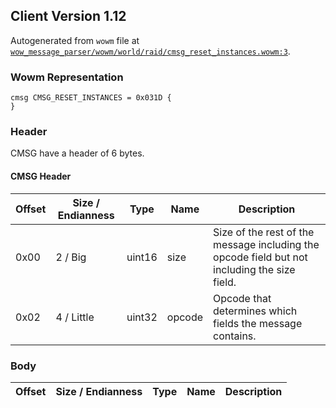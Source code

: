 ## Client Version 1.12

Autogenerated from `wowm` file at [`wow_message_parser/wowm/world/raid/cmsg_reset_instances.wowm:3`](https://github.com/gtker/wow_messages/tree/main/wow_message_parser/wowm/world/raid/cmsg_reset_instances.wowm#L3).

### Wowm Representation
```rust,ignore
cmsg CMSG_RESET_INSTANCES = 0x031D {
}
```
### Header
CMSG have a header of 6 bytes.

#### CMSG Header
| Offset | Size / Endianness | Type   | Name   | Description |
| ------ | ----------------- | ------ | ------ | ----------- |
| 0x00   | 2 / Big           | uint16 | size   | Size of the rest of the message including the opcode field but not including the size field.|
| 0x02   | 4 / Little        | uint32 | opcode | Opcode that determines which fields the message contains.|
### Body
| Offset | Size / Endianness | Type | Name | Description |
| ------ | ----------------- | ---- | ---- | ----------- |
